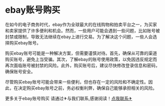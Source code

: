 # ebay账号购买

在如今的电子商务时代，ebay作为全球最大的在线购物和拍卖平台之一，为买家和卖家提供了许多便利和机会。然而，一些用户可能会遇到一些问题，比如账号被封禁或限制，导致无法继续在ebay上进行交易。为了解决这个问题，一些人会选择购买ebay账号。

购买ebay账号可能是一种解决方案，但需要谨慎对待。首先，确保从可靠的渠道购买账号，避免上当受骗。其次，了解ebay的账号使用政策，以免因违反规定而再次面临账号被封禁的风险。此外，购买账号后，建议尽快修改登录信息和密码，确保账号安全。

尽管购买ebay账号可能会带来一些便利，但也存在一定的风险和不确定性。因此，在决定购买ebay账号之前，务必权衡利弊，确保自己能够承担相关的风险。

更多关于ebay账号购买 请通过✈与我们联系,感谢阅读！[点我联系✈](https://s.G208.com)